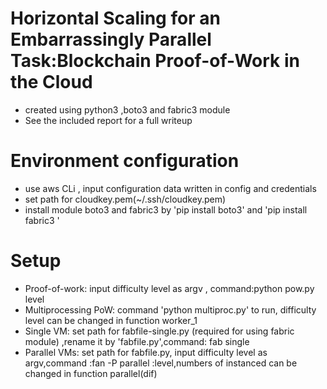 #  Horizontal Scaling for an Embarrassingly Parallel Task:Blockchain Proof-of-Work in the Cloud
- created using python3 ,boto3 and fabric3 module
- See the included report for a full writeup
#   Environment configuration
- use aws CLi , input configuration data written in config and credentials
- set path for cloudkey.pem(~/.ssh/cloudkey.pem)
- install module boto3 and fabric3 by 'pip install boto3' and 'pip install fabric3 '
#  Setup
- Proof-of-work: input difficulty level as argv , command:python pow.py level
- Multiprocessing PoW: command 'python multiproc.py' to run, difficulty level can be changed in function worker_1
- Single VM: set path for fabfile-single.py (required for using fabric module)  ,rename it by 'fabfile.py',command: fab single
- Parallel VMs: set path for fabfile.py, input difficulty level as argv,command :fan -P parallel :level,numbers of instanced can be changed in function parallel(dif)
